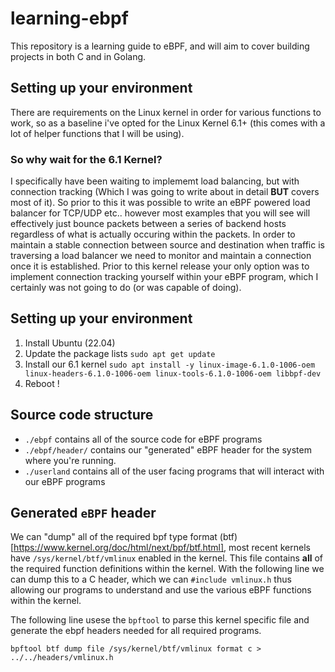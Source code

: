 # learning-ebpf

This repository is a learning guide to eBPF, and will aim to cover building projects in both C and in Golang.

## Setting up your environment

There are requirements on the Linux kernel in order for various functions to work, so as a baseline i've opted for the Linux Kernel 6.1+ (this comes with a lot of helper functions that I will be using).

### So why wait for the 6.1 Kernel?

I specifically have been waiting to implememt load balancing, but with connection tracking (Which I was going to write about in detail **BUT** [](https://arthurchiao.art/blog/conntrack-design-and-implementation/#151-network-address-translation-nat) covers most of it). So prior to this it was possible to write an eBPF powered load balancer for TCP/UDP etc.. however most examples that you will see will effectively just bounce packets between a series of backend hosts regardless of what is actually occuring within the packets. In order to maintain a stable connection between source and destination when traffic is traversing a load balancer we need to monitor and maintain a connection once it is established. Prior to this kernel release your only option was to implement connection tracking yourself within your eBPF program, which I certainly was not going to do (or was capable of doing).

## Setting up your environment

1. Install Ubuntu (22.04)
2. Update the package lists `sudo apt get update`
3. Install our 6.1 kernel `sudo apt install -y linux-image-6.1.0-1006-oem linux-headers-6.1.0-1006-oem linux-tools-6.1.0-1006-oem libbpf-dev`
4. Reboot !

## Source code structure

- `./ebpf` contains all of the source code for eBPF programs
- `./ebpf/header/` contains our "generated" eBPF header for the system where you're running.
- `./userland` contains all of the user facing programs that will interact with our eBPF programs

## Generated `eBPF` header

We can "dump" all of the required bpf type format (btf)[https://www.kernel.org/doc/html/next/bpf/btf.html], most recent kernels have `/sys/kernel/btf/vmlinux` enabled in the kernel. This file contains **all** of the required function definitions within the kernel. With the following line we can dump this to a C header, which we can `#include vmlinux.h` thus allowing our programs to understand and use the various eBPF functions within the kernel.

The following line usese the `bpftool` to parse this kernel specific file and generate the ebpf headers needed for all required programs.
```
bpftool btf dump file /sys/kernel/btf/vmlinux format c > ../../headers/vmlinux.h
```